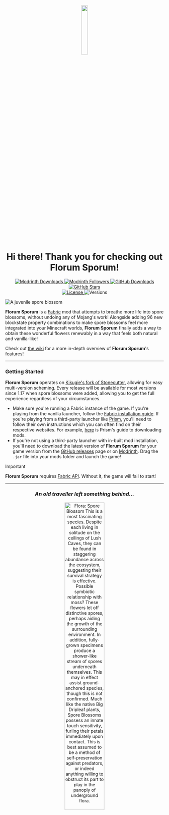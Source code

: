 <h1 align="center">
  <img width="20%" src="https://github.com/axialeaa/FlorumSporum/assets/116074698/e13e3a1a-6947-4b0e-aab0-9ff49cedd483">
  <br>
  Hi there! Thank you for checking out Florum Sporum!
</h1>

<p align="center">
  <!-- MODRINTH DOWNLOADS --->
  <a href="https://modrinth.com/mod/florum-sporum/versions">
    <img src="https://img.shields.io/modrinth/dt/florum-sporum?label=Modrinth Downloads&logo=modrinth&style=flat-square"
       alt="Modrinth Downloads">
  </a>
  <!-- MODRINTH FOLLOWERS --->
  <a href="https://modrinth.com/mod/florum-sporum">
    <img src="https://img.shields.io/modrinth/game-versions/florum-sporum?label=Modrinth Followers&logo=modrinth&style=flat-square"
       alt="Modrinth Followers">
  </a>
  <!-- GITHUB DOWNLOADS --->
  <a href="https://github.com/axialeaa/FlorumSporum/releases">
    <img src="https://img.shields.io/github/downloads/axialeaa/FlorumSporum/total?label=GitHub Downloads&logo=github&style=flat-square"
      alt="GitHub Downloads">
  </a>
  <!-- GITHUB STARS --->
  <a href="https://github.com/axialeaa/FlorumSporum">
    <img src="https://img.shields.io/github/stars/axialeaa/FlorumSporum?label=GitHub Stars&logo=github&style=flat-square"
      alt="GitHub Stars">
  </a>
  <br>
  <!-- LICENSE --->
  <a href="https://github.com/axialeaa/FlorumSporum/blob/master/LICENSE">
    <img src="https://img.shields.io/github/license/axialeaa/FlorumSporum?label=License&style=flat-square"
      alt="License">
  </a>
  <!-- VERSIONS --->
  <img src="https://img.shields.io/modrinth/game-versions/florum-sporum?label=Versions&style=flat-square"
    alt="Versions">
</p>

![A juvenile spore blossom](https://github.com/axialeaa/FlorumSporum/assets/116074698/da4c137f-5aa1-435d-a205-a57e59323ff1)

**Florum Sporum** is a [Fabric][fabric] mod that attempts to breathe more life into spore blossoms, without undoing any of Mojang's work! Alongside adding 96 new blockstate property combinations to make spore blossoms feel more integrated into your Minecraft worlds, **Florum Sporum** finally adds a way to obtain these wonderful flowers renewably in a way that feels both natural and vanilla-like!

Check out [the wiki][wiki] for a more in-depth overview of **Florum Sporum**'s features!
***

### Getting Started
**Florum Sporum** operates on [Kikugie's fork of Stonecutter][stonecutter-kt], allowing for easy multi-version scheming. Every release will be available for most versions since 1.17 when spore blossoms were added, allowing you to get the full experience regardless of your circumstances.

- Make sure you're running a Fabric instance of the game. If you're playing from the vanilla launcher, follow the [Fabric installation guide][fabric-guide]. If you're playing from a third-party launcher like [Prism][prism], you'll need to follow their own instructions which you can often find on their respective websites. For example, [here][prism-guide] is Prism's guide to downloading mods.
- If you're not using a third-party launcher with in-built mod installation, you'll need to download the latest version of **Florum Sporum** for your game version from the [GitHub releases][github-releases] page or on [Modrinth][modrinth-versions]. Drag the `.jar` file into your mods folder and launch the game!

> [!IMPORTANT]
> **Florum Sporum** requires [Fabric API][fabric-api]. Without it, the game will fail to start!
***

<h3 align="center">
  <i>An old traveller left something behind...</i>
</h3>
<p align="center">
  <img width="50%" src="https://github.com/axialeaa/FlorumSporum/assets/116074698/c7ea49f6-d231-4203-b810-465d6e2358f3" alt="Flora: Spore Blossom
	This is a most fascinating species. Despite each living in solitude on the ceilings of Lush Caves, they can be found in staggering abundance across the ecosystem, suggesting their survival strategy is effective. Possible symbiotic relationship with moss? These flowers let off distinctive spores, perhaps aiding the growth of the surrounding environment. In addition, fully-grown specimens produce a shower-like stream of spores underneath themselves. This may in effect assist ground-anchored species, though this is not confirmed. Much like the native Big Dripleaf plants, Spore Blossoms possess an innate touch sensitivity, furling their petals immediately upon contact. This is best assumed to be a method of self-preservation against predators, or indeed anything willing to obstruct its part to play in the panoply of underground flora.">
</p>

[wiki]: https://github.com/axialeaa/FlorumSporum/wiki/Features
[fabric]: https://fabricmc.net
[fabric-installer]: https://fabricmc.net/use/installer
[fabric-guide]: https://docs.fabricmc.net/players/installing-fabric
[fabric-api]: https://modrinth.com/mod/fabric-api
[prism]: https://prismlauncher.org
[prism-guide]: https://prismlauncher.org/wiki/getting-started/download-mods
[modrinth-versions]: https://modrinth.com/mod/florum-sporum/versions
[github-releases]: https://github.com/axialeaa/FlorumSporum/releases
[stonecutter-kt]: https://github.com/kikugie/stonecutter-kt

